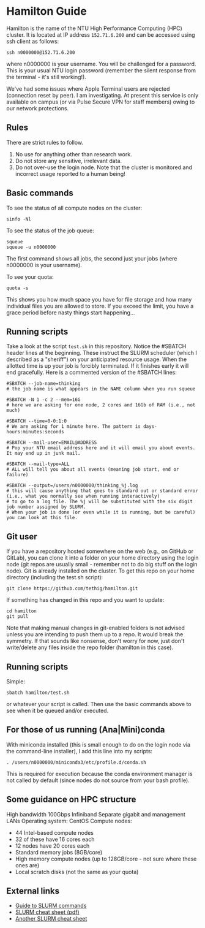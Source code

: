 # Hamilton Guide
Hamilton is the name of the NTU High Performance Computing (HPC) cluster. It is located at IP address `152.71.6.200` and can be accessed using ssh client as follows:

```
ssh n0000000@152.71.6.200
```
where n0000000 is your username. You will be challenged for a password. This is your usual NTU login password (remember the silent response from the terminal - it's still working!).

We've had some issues where Apple Terminal users are rejected (connection reset by peer). I am investigating. At present this service is only available on campus (or via Pulse Secure VPN for staff members) owing to our network protections.

## Rules
There are strict rules to follow.
1. No use for anything other than research work.
2. Do not store any sensitive, irrelevant data.
3. Do not over-use the login node.
Note that the cluster is monitored and incorrect usage reported to a human being!

## Basic commands
To see the status of all compute nodes on the cluster:
```
sinfo -Nl
```

To see the status of the job queue:
```
squeue
squeue -u n0000000
```
The first command shows all jobs, the second just your jobs (where n0000000 is your username).

To see your quota:
```
quota -s
```
This shows you how much space you have for file storage and how many individual files you are allowed to store. If you exceed the limit, you have a grace period before nasty things start happening...

## Running scripts
Take a look at the script `test.sh` in this repository. Notice the #SBATCH header lines at the beginning. These instruct the SLURM scheduler (which I described as a "sheriff") on your anticipated resource usage. When the allotted time is up your job is forcibly terminated. If it finishes early it will end gracefully. Here is a commented version of the #SBATCH lines:
```
#SBATCH --job-name=thinking
# the job name is what appears in the NAME column when you run squeue

#SBATCH -N 1 -c 2 --mem=16G
# here we are asking for one node, 2 cores and 16Gb of RAM (i.e., not much)

#SBATCH --time=0-0:1:0
# We are asking for 1 minute here. The pattern is days-hours:minutes:seconds

#SBATCH --mail-user=EMAIL@ADDRESS
# Pop your NTU email address here and it will email you about events. It may end up in junk mail.

#SBATCH --mail-type=ALL
# ALL will tell you about all events (meaning job start, end or failure)

#SBATCH --output=/users/n0000000/thinking_%j.log
# this will cause anything that goes to standard out or standard error (i.e., what you normally see when running interactively)
# to go to a log file. The %j will be substituted with the six digit job number assigned by SLURM.
# When your job is done (or even while it is running, but be careful) you can look at this file.
```

## Git user
If you have a repository hosted somewhere on the web (e.g., on GitHub or GitLab), you can clone it into a folder on your home directory using the login node (git repos are usually small - remember not to do big stuff on the login node). Git is already installed on the cluster. To get this repo on your home directory (including the test.sh script):
```
git clone https://github.com/tethig/hamilton.git
```

If something has changed in this repo and you want to update:
```
cd hamilton
git pull
```
Note that making manual changes in git-enabled folders is not advised unless you are intending to push them up to a repo. It would break the symmetry. If that sounds like nonsense, don't worry for now, just don't write/delete any files inside the repo folder (hamilton in this case).

## Running scripts
Simple:
```
sbatch hamilton/test.sh
```
or whatever your script is called. Then use the basic commands above to see when it be queued and/or executed.

## For those of us running (Ana|Mini)conda
With miniconda installed (this is small enough to do on the login node via the command-line installer), I add this line into my scripts:
```
. /users/n0000000/miniconda3/etc/profile.d/conda.sh
```
This is required for execution because the conda environment manager is not called by default (since nodes do not source from your bash profile).

## Some guidance on HPC structure
High bandwidth 100Gbps Infiniband
Separate gigabit and management LANs
Operating system: CentOS
Compute nodes:
* 44 Intel-based compute nodes
* 32 of these have 16 cores each
* 12 nodes have 20 cores each
* Standard memory jobs (8GB/core)
* High memory compute nodes (up to 128GB/core - not sure where these ones are)
* Local scratch disks (not the same as your quota)

## External links
* [Guide to SLURM commands](https://docs.rc.fas.harvard.edu/kb/convenient-slurm-commands/)
* [SLURM cheat sheet (pdf)](https://slurm.schedmd.com/pdfs/summary.pdf)
* [Another SLURM cheat sheet](https://gist.github.com/ctokheim/bf68b2c4b78e9851b469be3425470699)
